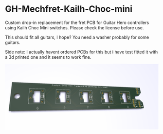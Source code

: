 # GH-Mechfret-Kailh-Choc-mini
Custom drop-in replacement for the fret PCB for Guitar Hero controllers using Kailh Choc Mini switches. Please check the license before use.

This should fit all guitars, I hope? You need a washer probably for some guitars.

Side note: I actually havent ordered PCBs for this but i have test fitted it with a 3d printed one and it seems to work fine.

![choc mini pcb](https://raw.githubusercontent.com/Crafty-The-Fox/GH-Mechfret-Kailh-Choc-mini/main/choc%20mini%20pcb.png)
